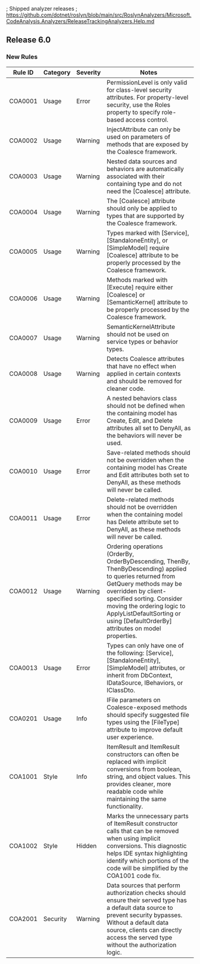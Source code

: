 ; Shipped analyzer releases
; https://github.com/dotnet/roslyn/blob/main/src/RoslynAnalyzers/Microsoft.CodeAnalysis.Analyzers/ReleaseTrackingAnalyzers.Help.md

## Release 6.0

### New Rules

Rule ID | Category | Severity | Notes
--------|----------|----------|-------
COA0001 | Usage | Error | PermissionLevel is only valid for class-level security attributes. For property-level security, use the Roles property to specify role-based access control.
COA0002 | Usage | Warning | InjectAttribute can only be used on parameters of methods that are exposed by the Coalesce framework.
COA0003 | Usage | Warning | Nested data sources and behaviors are automatically associated with their containing type and do not need the [Coalesce] attribute.
COA0004 | Usage | Warning | The [Coalesce] attribute should only be applied to types that are supported by the Coalesce framework.
COA0005 | Usage | Warning | Types marked with [Service], [StandaloneEntity], or [SimpleModel] require [Coalesce] attribute to be properly processed by the Coalesce framework.
COA0006 | Usage | Warning | Methods marked with [Execute] require either [Coalesce] or [SemanticKernel] attribute to be properly processed by the Coalesce framework.
COA0007 | Usage | Warning | SemanticKernelAttribute should not be used on service types or behavior types.
COA0008 | Usage | Warning | Detects Coalesce attributes that have no effect when applied in certain contexts and should be removed for cleaner code.
COA0009 | Usage | Error | A nested behaviors class should not be defined when the containing model has Create, Edit, and Delete attributes all set to DenyAll, as the behaviors will never be used.
COA0010 | Usage | Error | Save-related methods should not be overridden when the containing model has Create and Edit attributes both set to DenyAll, as these methods will never be called.
COA0011 | Usage | Error | Delete-related methods should not be overridden when the containing model has Delete attribute set to DenyAll, as these methods will never be called.
COA0012 | Usage | Warning | Ordering operations (OrderBy, OrderByDescending, ThenBy, ThenByDescending) applied to queries returned from GetQuery methods may be overridden by client-specified sorting. Consider moving the ordering logic to ApplyListDefaultSorting or using [DefaultOrderBy] attributes on model properties.
COA0013 | Usage | Error | Types can only have one of the following: [Service], [StandaloneEntity], [SimpleModel] attributes, or inherit from DbContext, IDataSource<T>, IBehaviors<T>, or IClassDto<T>.
COA0201 | Usage | Info | IFile parameters on Coalesce-exposed methods should specify suggested file types using the [FileType] attribute to improve default user experience.
COA1001 | Style | Info | ItemResult and ItemResult<T> constructors can often be replaced with implicit conversions from boolean, string, and object values. This provides cleaner, more readable code while maintaining the same functionality.
COA1002 | Style | Hidden | Marks the unnecessary parts of ItemResult constructor calls that can be removed when using implicit conversions. This diagnostic helps IDE syntax highlighting identify which portions of the code will be simplified by the COA1001 code fix.
COA2001 | Security | Warning | Data sources that perform authorization checks should ensure their served type has a default data source to prevent security bypasses. Without a default data source, clients can directly access the served type without the authorization logic.